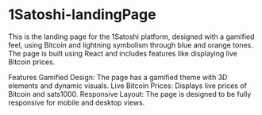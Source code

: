 # 1Satoshi-landingPage

This is the landing page for the 1Satoshi platform, designed with a gamified feel, using Bitcoin and lightning symbolism through blue and orange tones. The page is built using React and includes features like displaying live Bitcoin prices.

Features
Gamified Design: The page has a gamified theme with 3D elements and dynamic visuals.
Live Bitcoin Prices: Displays live prices of Bitcoin and sats1000.
Responsive Layout: The page is designed to be fully responsive for mobile and desktop views.
